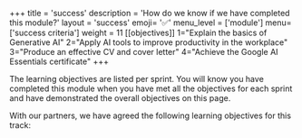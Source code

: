 +++
title = 'success'
description = 'How do we know if we have completed this module?'
layout = 'success'
emoji= '✅'
menu_level = ['module']
menu=['success criteria']
weight = 11
[[objectives]]
1="Explain the basics of Generative AI"
2="Apply AI tools to improve productivity in the workplace"
3="Produce an effective CV and cover letter"
4="Achieve the Google AI Essentials certificate"
+++

The learning objectives are listed per sprint. You will know you have completed this module when you have met all the objectives for each sprint and have demonstrated the overall objectives on this page.

With our partners, we have agreed the following learning objectives for this track:

